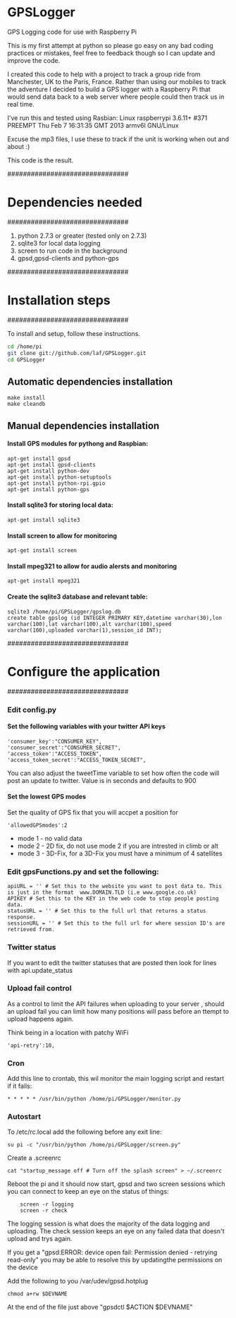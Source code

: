 GPSLogger
=========

GPS Logging code for use with Raspberry Pi

This is my first attempt at python so please go easy on any bad coding practices or mistakes, feel free to feedback though so I can update and improve the code.

I created this code to help with a project to track a group ride from Manchester, UK to the Paris, France.
Rather than using our mobiles to track the adventure I decided to build a GPS logger with a Raspberry Pi that would send data back to a web server where people could then track us in real time.

I've run this and tested using Rasbian:
Linux raspberrypi 3.6.11+ #371 PREEMPT Thu Feb 7 16:31:35 GMT 2013 armv6l GNU/Linux

Excuse the mp3 files, I use these to track if the unit is working when out and about :)

This code is the result.

###############################
# Dependencies needed         #
###############################

1. python 2.7.3 or greater (tested only on 2.7.3)
2. sqlite3 for local data logging
3. screen to run code in the background
4. gpsd,gpsd-clients and python-gps

###############################
# Installation steps          #
###############################

To install and setup, follow these instructions.

```bash
cd /home/pi
git clone git://github.com/laf/GPSLogger.git
cd GPSLogger
```

## Automatic dependencies installation

```
make install
make cleandb
```

## Manual dependencies installation

#### Install GPS modules for pythong and Raspbian:

```
apt-get install gpsd
apt-get install gpsd-clients
apt-get install python-dev
apt-get install python-setuptools
apt-get install python-rpi.gpio
apt-get install python-gps
```

#### Install sqlite3 for storing local data:

````
apt-get install sqlite3
````

#### Install screen to allow for monitoring
````
apt-get install screen
````

#### Install mpeg321 to allow for audio alersts and monitoring
````
apt-get install mpeg321
````

#### Create the sqlite3 database and relevant table:

````
sqlite3 /home/pi/GPSLogger/gpslog.db
create table gpslog (id INTEGER PRIMARY KEY,datetime varchar(30),lon varchar(100),lat varchar(100),alt varchar(100),speed varchar(100),uploaded varchar(1),session_id INT);
````

###############################
# Configure the application   #
###############################

### Edit config.py

#### Set the following variables with your twitter API keys
````
'consumer_key':"CONSUMER_KEY",
'consumer_secret':"CONSUMER_SECRET",
'access_token':"ACCESS_TOKEN",
'access_token_secret':"ACCESS_TOKEN_SECRET",
````

You can also adjust the tweetTime variable to set how often the code will post an update to twitter. Value is in seconds and defaults to 900

#### Set the lowest GPS modes

Set the quality of GPS fix that you will accpet a position for
````
'allowedGPSmodes':2
````
* mode 1 - no valid data
* mode 2 - 2D fix, do not use mode 2 if you are intrested in climb or alt
* mode 3 - 3D-Fix, for a 3D-Fix you must have a minimum of 4 satellites

### Edit gpsFunctions.py and set the following:
    apiURL = '' # Set this to the website you want to post data to. This is just in the format  www.DOMAIN.TLD (i.e www.google.co.uk)
    APIKEY # Set this to the KEY in the web code to stop people posting data.
    statusURL = '' # Set this to the full url that returns a status response.
    sessionURL = '' # Set this to the full url for where session ID's are retrieved from.

### Twitter status
If you want to edit the twitter statuses that are posted then look for lines with api.update_status

### Upload fail control

As a control to limit the API failures when uploading to your server , should an upload fail you can limit how many positions will pass before an ttempt to upload happens again.

Think being in a location with patchy WiFi
````
'api-retry':10,
````

### Cron
 Add this line to crontab, this wil monitor the main logging script and restart if it fails:
````
* * * * * /usr/bin/python /home/pi/GPSLogger/monitor.py
````
### Autostart
 To /etc/rc.local add the following before any exit line:
````
su pi -c "/usr/bin/python /home/pi/GPSLogger/screen.py"
````

Create a .screenrc
````
cat "startup_message off # Turn off the splash screen" > ~/.screenrc 
````

Reboot the pi and it should now start, gpsd and two screen sessions which you can connect to keep an eye on the status of things:
```
    screen -r logging
    screen -r check
```

The logging session is what does the majority of the data logging and uploading. The check session keeps an eye on any failed data that doesn't upload and trys again.

If you get a "gpsd:ERROR: device open fail: Permission denied - retrying read-only" you may be able to resolve this by updatingthe permissions on the device

Add the following to you /var/udev/gpsd.hotplug
```
chmod a+rw $DEVNAME
```
At the end of the file just above "gpsdctl $ACTION $DEVNAME"
